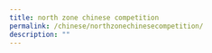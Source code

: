 ```yaml
---
title: north zone chinese competition
permalink: /chinese/northzonechinesecompetition/
description: ""
---
```

